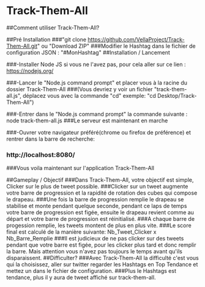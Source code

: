 # Track-Them-All

##Comment utiliser Track-Them-All?

##Pré Installation
###"git clone https://github.com/VellaProject/Track-Them-All.git" ou "Download ZIP"
###Modifier le Hashtag dans le fichier de configuration JSON : "#MonHashtag"
##Installation / Lancement

###-Installer Node JS si vous ne l'avez pas, pour cela aller sur ce lien : https://nodejs.org/

###-Lancer le "Node.js command prompt" et placer vous à la racine du dossier Track-Them-All
###(Vous devriez y voir un fichier "track-them-all.js", déplacez vous avec la commande "cd" exemple: "cd Desktop/Track-Them-All")

###-Entrer dans le "Node.js command prompt" la commande suivante : node track-them-all.js
###Le serveur est maintenant en marche

###-Ouvrer votre navigateur préféré(chrome ou firefox de préférence) et rentrer dans la barre de recherche:
### http://localhost:8080/

###Vous voila maintenant sur l'application Track-Them-All

##Gameplay / Objectif
###Dans Track-Them-All, votre objectif est simple, Clicker sur le plus de tweet possible.
###Clicker sur un tweet augmente votre barre de progression et la rapidité de rotation des cubes qui compose le drapeau.
###Une fois la barre de progression remplie le drapeau se stabilise et monte pendant quelque seconde, pendant ce laps de temps votre barre de progression est figée, ensuite le drapeau revient comme au départ et votre barre de progression est réinitialisé.
###A chaque barre de progession remplie, les tweets montent de plus en plus vite.
###Le score final est calculé de la manière suivante: Nb_Tweet_Clicker x Nb_Barre_Remplie
###Il est judicieux de ne pas clicker sur des tweets pendant que votre barre est figée, pour les clicker plus tard et donc remplir la barre. Mais attention vous n'avez pas toujours le temps avant qu'ils disparaissent.
##Difficulter?
###Avec Track-Them-All la difficulté c'est vous qui la choisissez, aller sur twitter regarder les Hashtags en Top Tendance et mettez un dans le fichier de configuration.
###Plus le Hashtags est tendance, plus il y aura de tweet affiché sur track-them-all.